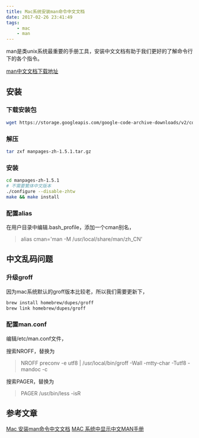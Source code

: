 ```yaml
---
title: Mac系统安装man命令中文文档
date: 2017-02-26 23:41:49
tags:
    - mac
    - man
---
```


man是类unix系统最重要的手册工具，安装中文文档有助于我们更好的了解命令行下的各个指令。

<!--more-->

[man中文文档下载地址](https://code.google.com/archive/p/manpages-zh/downloads)

## 安装

### 下载安装包

```bash
wget https://storage.googleapis.com/google-code-archive-downloads/v2/code.google.com/manpages-zh/manpages-zh-1.5.1.tar.gz
```

### 解压

```bash
tar zxf manpages-zh-1.5.1.tar.gz
```

### 安装

```bash
cd manpages-zh-1.5.1
# 不需要繁体中文版本
./configure --disable-zhtw 
make && make install
```

### 配置alias

在用户目录中编辑.bash_profile，添加一个cman别名，

> alias cman='man -M /usr/local/share/man/zh_CN'

## 中文乱码问题

### 升级groff

因为mac系统默认的groff版本比较老，所以我们需要更新下，

```bash
brew install homebrew/dupes/groff
brew link homebrew/dupes/groff
```

### 配置man.conf

编辑/etc/man.conf文件，

搜索NROFF，替换为
> NROFF preconv -e utf8 | /usr/local/bin/groff -Wall -mtty-char -Tutf8 -mandoc -c

搜索PAGER，替换为
> PAGER /usr/bin/less -isR

## 参考文章
[Mac 安装man命令中文文档](http://www.jianshu.com/p/5e35202fc59c)
[MAC 系统中显示中文MAN手册](https://linux.cn/article-2163-1.html)